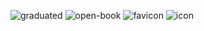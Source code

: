 ![graduated](https://user-images.githubusercontent.com/107546993/173810724-4fd0f7c9-cbdb-40c3-99db-d84d300c03c6.png)
![open-book](https://user-images.githubusercontent.com/107546993/173811019-81469a35-e00b-4552-a90a-3fa828454335.png)
![favicon](https://user-images.githubusercontent.com/107546993/173807964-38efc719-8d20-480e-a28b-f273fadcbbcc.png)
![icon](https://user-images.githubusercontent.com/107546993/173808242-d9afc92d-df43-4899-a1fb-41dccc46f8c6.png)
